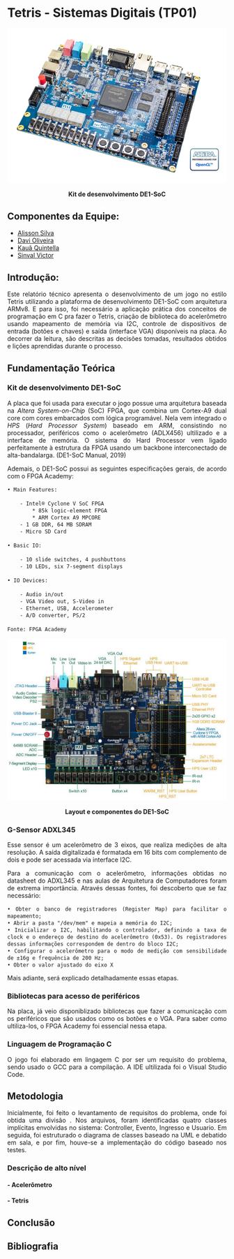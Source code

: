 # Tetris - Sistemas Digitais (TP01)

<p align="center">
  <img src="imagens/top45_01.jpg" width = "600" />
</p>
<p align="center"><strong>Kit de desenvolvimento DE1-SoC</strong></p>


<h2>  Componentes da Equipe: <br></h2>
<uL> 
  <li><a href="https://github.com/Silva-Alisson">Alisson Silva</a></li>
  <li><a href="https://github.com/DaviOSC">Davi Oliveira</a></li>
  <li><a href="https://github.com/MrLaelapz">Kauã Quintella</a></li>
  <li><a href="https://github.com/Viktor-401">Sinval Victor</a></li>
</ul>

<div align="justify"> 

## Introdução:

Este relatório técnico apresenta o desenvolvimento de um jogo no estilo Tetris utilizando a plataforma de desenvolvimento DE1-SoC com arquitetura ARMv8. E para isso, foi necessário a aplicação prática dos conceitos de programação em C pra fazer o Tetris, criação de biblioteca do acelerômetro usando mapeamento de memória via I2C, controle de dispositivos de entrada (botões e chaves) e saída (interface VGA) disponíveis na placa. Ao decorrer da leitura, são descritas as decisões tomadas, resultados obtidos e lições aprendidas durante o processo.

## Fundamentação Teórica

### Kit de desenvolvimento DE1-SoC

A placa que foi usada para executar o jogo possue uma arquitetura baseada na *Altera System-on-Chip* (SoC) FPGA, que combina um Cortex-A9 dual core com cores embarcados com lógica programável. Nela vem integrado o *HPS* (*Hard Processor System*) baseado em ARM, consistindo no processador, periféricos como o acelerômetro (ADLX456) ultilizado e a interface de memória. O sistema do Hard Processor vem ligado perfeitamente à estrutura da FPGA usando um backbone interconectado de alta-bandalarga. (DE1-SoC Manual, 2019)

Ademais, o DE1-SoC possui as seguintes especificações gerais, de acordo com o FPGA Academy:

	• Main Features:

		- Intel® Cyclone V SoC FPGA
			* 85k logic-element FPGA
			* ARM Cortex A9 MPCORE
		- 1 GB DDR, 64 MB SDRAM
		- Micro SD Card

	• Basic IO:

		- 10 slide switches, 4 pushbuttons
		- 10 LEDs, six 7-segment displays

	• IO Devices:

		- Audio in/out
		- VGA Video out, S-Video in
		- Ethernet, USB, Accelerometer
		- A/D converter, PS/2
	
	Fonte: FPGA Academy

<p align="center">
  <img src="imagens/kitDesenvolvimentoTopView.png" width = "800" />
</p>
<p align="center"><strong>Layout e componentes do DE1-SoC</strong></p>


### G-Sensor ADXL345

Esse sensor é um acelerômetro de 3 eixos, que realiza medições de alta resolução. A saída digitalizada é formatada em 16 bits com complemento de dois e pode ser acessada via interface I2C.

Para a comunicação com o acelerômetro, informações obtidas no datasheet do ADXL345 e nas aulas de Arquitetura de Computadores foram de extrema importância. Através dessas fontes, foi descoberto que se faz necessário: 

	• Obter o banco de registradores (Register Map) para facilitar o mapeamento;
	• Abrir a pasta "/dev/mem" e mapeia a memória do I2C;
	• Inicializar o I2C, habilitando o controlador, definindo a taxa de clock e o endereço de destino do acelerômetro (0x53). Os registradores dessas informações correspondem de dentro do bloco I2C;
	• Configurar o acelerômetro para o modo de medição com sensibilidade de ±16g e frequência de 200 Hz;
	• Obter o valor ajustado do eixo X

Mais adiante, será explicado detalhadamente essas etapas.

### Bibliotecas para acesso de periféricos

Na placa, já veio disponiblizado bibliotecas que fazer a comunicação com os periféricos que são usados como os botões e o VGA. Para saber como ultiliza-los, o FPGA Academy foi essencial nessa etapa.

### Linguagem de Programação C

O jogo foi elaborado em lingagem C por ser um requisito do problema, sendo usado o GCC para a compilação. A IDE ultilizada foi o Visual Studio Code.

## Metodologia 

Inicialmente, foi feito o levantamento de requisitos do problema, onde foi obtida uma divisão . Nos arquivos, foram identificadas quatro classes implícitas envolvidas no sistema: Controller, Evento, Ingresso e Usuario. Em seguida, foi estruturado o diagrama de classes baseado na UML e debatido em sala, e por fim, houve-se a implementação do código baseado nos testes.

### Descrição de alto nível

#### - Acelerômetro

#### - Tetris

## Conclusão

<div align="justify">

## Bibliografia

####

